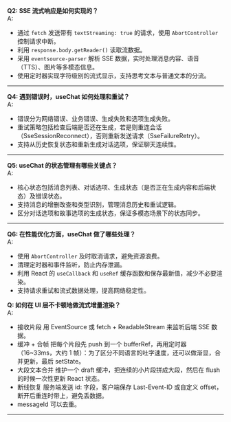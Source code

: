 **Q2: SSE 流式响应是如何实现的？**  
A:

- 通过 `fetch` 发送带有 `textStreaming: true` 的请求，使用 `AbortController` 控制请求中断。
- 利用 `response.body.getReader()` 读取流数据。
- 采用 `eventsource-parser` 解析 SSE 数据，实时处理消息内容、语音（TTS）、图片等多模态信息。
- 使用定时器实现字符级别的流式显示，支持思考文本与普通文本的分流。

---

**Q4: 遇到错误时，useChat 如何处理和重试？**  
A:

- 错误分为网络错误、业务错误、生成失败和选项生成失败。
- 重试策略包括检查后端是否还在生成，若是则重连会话（SseSessionReconnect），否则重新发送请求（SseFailureRetry）。
- 支持从历史恢复状态和重新生成对话选项，保证聊天连续性。

---

**Q5: useChat 的状态管理有哪些关键点？**  
A:

- 核心状态包括消息列表、对话选项、生成状态（是否正在生成内容和后端状态）及错误状态。
- 支持消息的增删改查和类型识别，管理消息历史和重试逻辑。
- 区分对话选项和故事选项的生成状态，保证多模态场景下的状态同步。

---

**Q6: 在性能优化方面，useChat 做了哪些处理？**  
A:

- 使用 `AbortController` 及时取消请求，避免资源浪费。
- 清理定时器和事件监听，防止内存泄漏。
- 利用 React 的 `useCallback` 和 `useRef` 缓存函数和保存最新值，减少不必要渲染。
- 支持请求重试和流式数据处理，提高网络稳定性。

**Q: 如何在 UI 层不卡顿地做流式增量渲染？**  
A:

- 接收片段
  用 EventSource 或 fetch + ReadableStream 来监听后端 SSE 数据。
- 缓冲 + 合帧
  把每个片段先 push 到一个 bufferRef，再用定时器（16~33ms，大约 1 帧）：为了区分不同语言的吐字速度，还可以做渐显，合并更新，最后 setState。
- 大段文本合并
  维护一个 draft 缓冲，把连续的小片段拼成大段，然后在 flush 的时候一次性更新 React 状态。
- 断线恢复
  服务端发送 id: 字段，客户端保存 Last-Event-ID 或自定义 offset，断开后重连时带上，避免丢数据。
- messageId 可以去重。

---
